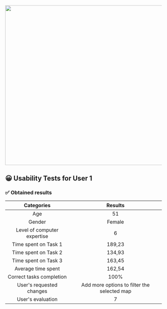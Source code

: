 # <img src="https://user-images.githubusercontent.com/91057639/218590043-d4243147-e5c0-4f7b-8fed-12ed8d290490.png" width="1024" height="512">

## 😀 Usability Tests for User 1

### ✅ Obtained results

|             Categories              |                      Results                      |
|:-----------------------------------:|:-------------------------------------------------:|
|                 Age                 |                        51                         |
|                Gender               |                      Female                       |
|     Level of computer expertise     |                        6                          |
|         Time spent on Task 1        |                      189,23                       |
|         Time spent on Task 2        |                      134,93                       |
|         Time spent on Task 3        |                      163,45                       |
|          Average time spent         |                      162,54                       |
|       Correct tasks completion      |                       100%                        |
|      User's requested changes       |   Add more options to filter the selected map     |
|          User's evaluation          |                        7                          |